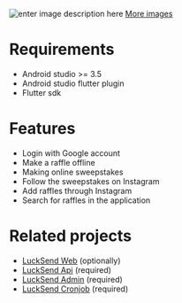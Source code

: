 
![enter image description here](https://raw.githubusercontent.com/necipcanguler/LuckSend/master/screen/cover-photo.png)
[More images](https://github.com/necipcanguler/LuckSend/tree/master/screen)
# Requirements 
 -   Android studio >= 3.5
 -   Android studio flutter plugin
 -   Flutter sdk 
# Features
 - Login with Google account
 - Make a raffle offline
 - Making online sweepstakes
 - Follow the sweepstakes on Instagram
 - Add raffles through Instagram
 - Search for raffles in the application

# Related projects 
 - [LuckSend Web](https://github.com/necipcanguler/LuckSend-Web) (optionally)
 - [LuckSend Api](https://github.com/necipcanguler/LuckSend-Api) (required)
 - [LuckSend Admin](https://github.com/necipcanguler/LuckSend-Admin) (required)
 - [LuckSend Cronjob](https://github.com/necipcanguler/LuckSend-Cronjob) (required)
